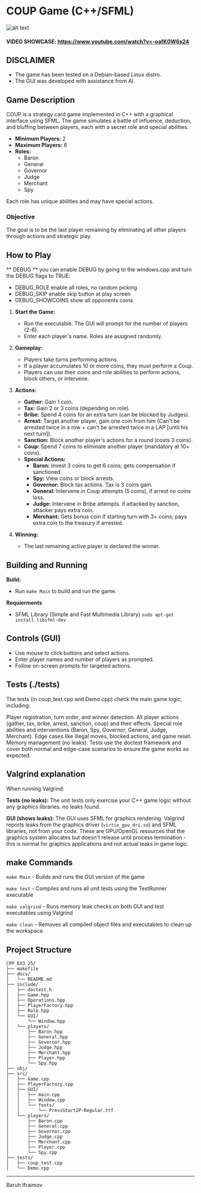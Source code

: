 # COUP Game (C++/SFML)

![alt text](https://github.com/baruhifraimov/CPP_EX3_25/blob/main/docs/menu_ss.png "COUP MENU")
#### VIDEO SHOWCASE: https://www.youtube.com/watch?v=-oafK0W6s24
## DISCLAIMER
- The game has been tested on a Debian-based Linux distro.
- The GUI was developed with assistance from AI.


## Game Description

COUP is a strategy card game implemented in C++ with a graphical interface using SFML. The game simulates a battle of influence, deduction, and bluffing between players, each with a secret role and special abilities.

- **Minimum Players:** 2
- **Maximum Players:** 6
- **Roles:**
  - Baron
  - General
  - Governor
  - Judge
  - Merchant
  - Spy

Each role has unique abilities and may have special actions.

### Objective
The goal is to be the last player remaining by eliminating all other players through actions and strategic play.

## How to Play
** DEBUG ** you can enable DEBUG by going to the windows.cpp and turn the DEBUG flags to TRUE:
  - DEBUG_ROLE enable all roles, no random picking
  - DEBUG_SKIP enable skip button at play screen
  - DEBUG_SHOWCOINS show all opponents coins

1. **Start the Game:**
   - Run the executable. The GUI will prompt for the number of players (2-6).
   - Enter each player's name. Roles are assigned randomly.
2. **Gameplay:**
   - Players take turns performing actions.
   - If a player accumulates 10 or more coins, they must perform a Coup.
   - Players can use their coins and role abilities to perform actions, block others, or intervene.
3. **Actions:**
   - **Gather:** Gain 1 coin.
   - **Tax:** Gain 2 or 3 coins (depending on role).
   - **Bribe:** Spend 4 coins for an extra turn (can be blocked by Judges).
   - **Arrest:** Target another player, gain one coin from him (Can't be arrested twice in a row + can't be arrested twice in a LAP [until his next turn]).
   - **Sanction:** Block another player's actions for a round (costs 3 coins).
   - **Coup:** Spend 7 coins to eliminate another player (mandatory at 10+ coins).
   - **Special Actions:**
     - **Baron:** Invest 3 coins to get 6 coins; gets compensation if sanctioned.
     - **Spy:** View coins or block arrests.
     - **Governor:** Block tax actions. Tax is 3 coins gain.
     - **General:** Intervene in Coup attempts (5 coins), if arrest no coins loss.
     - **Judge:** Intervene in Bribe attempts. if attacked by sanction, attacker pays extra coin.
     - **Merchant:** Gets bonus coin if starting turn with 3+ coins; pays extra coin to the treasury if arrested.

4. **Winning:**
   - The last remaining active player is declared the winner.

## Building and Running

 **Build:**
   - Run `make Main` to build and run the game. 

**Requierments**
- SFML Library (Simple and Fast Multimedia Library)
`sudo apt-get install libsfml-dev`


## Controls (GUI)
- Use mouse to click buttons and select actions.
- Enter player names and number of players as prompted.
- Follow on-screen prompts for targeted actions.

## Tests (./tests)
The tests (in coup_test.cpp and Demo.cpp) check the main game logic, including:

Player registration, turn order, and winner detection.
All player actions (gather, tax, bribe, arrest, sanction, coup) and their effects.
Special role abilities and interventions (Baron, Spy, Governor, General, Judge, Merchant).
Edge cases like illegal moves, blocked actions, and game reset.
Memory management (no leaks).
Tests use the doctest framework and cover both normal and edge-case scenarios to ensure the game works as expected.

## Valgrind explanation  

When running Valgrind:

**Tests (no leaks):** The unit tests only exercise your C++ game logic without any graphics libraries. no leaks found.

**GUI (shows leaks):** The GUI uses SFML for graphics rendering. Valgrind reports leaks from the graphics driver (`virtio_gpu_dri.so`) and SFML libraries, not from your code. These are GPU/OpenGL resources that the graphics system allocates but doesn't release until process termination - this is normal for graphics applications and not actual leaks in game logic.

## make Commands
`make Main` - Builds and runs the GUI version of the game

`make test` - Compiles and runs all unit tests using the TestRunner executable

`make valgrind` - Runs memory leak checks on both GUI and test executables using Valgrind

`make clean` - Removes all compiled object files and executables to clean up the workspace

## Project Structure

```
CPP_EX3_25/
├── makefile
├── docs/
│   └── README.md
├── include/
│   ├── doctest.h
│   ├── Game.hpp
│   ├── Operations.hpp
│   ├── PlayerFactory.hpp
│   ├── Role.hpp
│   └── GUI/
│       └── Window.hpp
│   └── players/
│       ├── Baron.hpp
│       ├── General.hpp
│       ├── Governor.hpp
│       ├── Judge.hpp
│       ├── Merchant.hpp
│       ├── Player.hpp
│       └── Spy.hpp
├── obj/
├── src/
│   ├── Game.cpp
│   ├── PlayerFactory.cpp
│   ├── GUI/
│   │   ├── main.cpp
│   │   ├── Window.cpp
│   │   └── fonts/
│   │       └── PressStart2P-Regular.ttf
│   └── players/
│       ├── Baron.cpp
│       ├── General.cpp
│       ├── Governor.cpp
│       ├── Judge.cpp
│       ├── Merchant.cpp
│       ├── Player.cpp
│       └── Spy.cpp
├── tests/
│   ├── coup_test.cpp
│   └── Demo.cpp
```

---

Baruh Ifraimov
